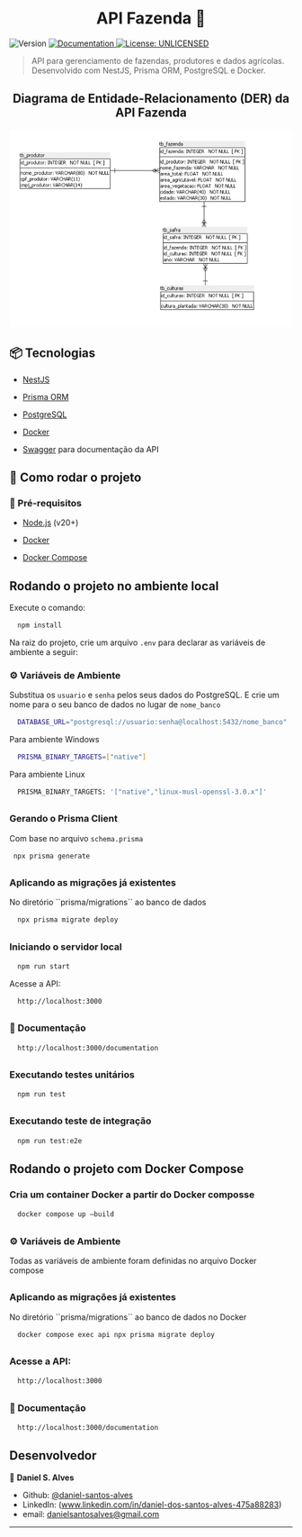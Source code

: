 <h1 align="center">API Fazenda 🐄</h1>
<p>
  <img alt="Version" src="https://img.shields.io/badge/version-0.0.1-blue.svg?cacheSeconds=2592000" />
  <a href="localhost:3000/documentation" target="_blank">
    <img alt="Documentation" src="https://img.shields.io/badge/documentation-yes-brightgreen.svg" />
  </a>
  <a href="#" target="_blank">
    <img alt="License: UNLICENSED" src="https://img.shields.io/badge/License-UNLICENSED-yellow.svg" />
  </a>
</p>

> API para gerenciamento de fazendas, produtores e dados agrícolas. Desenvolvido com NestJS, Prisma ORM, PostgreSQL e Docker.

<h2 align="center">Diagrama de Entidade-Relacionamento (DER) da API Fazenda</h2>

<p align="center">
  <img src="assets/der.png" alt="DER" width="600">
</p>

<h2>📦 Tecnologias</h2>

<ul>
  <li>
    <a href="https://nestjs.com/" target="_blank">
      <p>NestJS</p>
    </a>
  </li>
  <li>
    <a href="https://www.prisma.io/" target="_blank">
      <p>Prisma ORM</p>
    </a>
  </li>
  <li>
    <a href="https://www.postgresql.org/" target="_blank">
      <p>PostgreSQL</p>
    </a>
  </li>
  <li>
    <a href="https://www.docker.com/" target="_blank">
      <p>Docker</p>
    </a>
  </li>
  <li>
      <p><a href="https://www.docker.com/" target="_blank" >Swagger</a> para documentação da API</p>
  </li>
</ul>
<h2>🚀 Como rodar o projeto</h2>
<h3>🔧 Pré-requisitos</h3>
<ul>
  <li>
      <p><a href="" target="_blank">Node.js</a> (v20+)</p>
  </li>
  <li>
    <a href="https://www.docker.com/" target="_blank">
      <p>Docker</p>
    </a>
  </li>
  <li>
    <a href="https://docs.docker.com/compose/" target="_blank">
      <p>Docker Compose</p>
    </a>
  </li>
</ul>

<h2>Rodando o projeto no ambiente local</h2>

Execute o comando: 
  ```sh
    npm install
  ```

Na raiz do projeto, crie um arquivo ``.env`` para declarar as variáveis de ambiente a seguir:
<h3>⚙️ Variáveis de Ambiente</h3>

Substitua os ``usuario`` e ``senha`` pelos seus dados do PostgreSQL. E crie um nome para o seu banco de dados no lugar de ``nome_banco`` 
  ```sh
    DATABASE_URL="postgresql://usuario:senha@localhost:5432/nome_banco"
  ```

Para ambiente Windows
  ```sh
    PRISMA_BINARY_TARGETS=["native"]
  ```

Para ambiente Linux
  ```sh
    PRISMA_BINARY_TARGETS: '["native","linux-musl-openssl-3.0.x"]'
  ```
##
<h3>Gerando o Prisma Client</h3>

 Com base no arquivo ``schema.prisma``

   ```sh
    npx prisma generate
   ```
##
<h3>Aplicando as migrações já existentes</h3>
No diretório ``prisma/migrations`` ao banco de dados

  ```sh
    npx prisma migrate deploy
  ```
##
<h3>Iniciando o servidor local</h3>

  ```sh
    npm run start
  ```
Acesse a API:

  ```sh
    http://localhost:3000
  ```
##
<h3>📑 Documentação</h3>
  
  ```sh
    http://localhost:3000/documentation
  ```
##
<h3>Executando testes unitários</h3>

  ```sh
    npm run test
  ```
##
<h3>Executando teste de integração</h3>

  ```sh
    npm run test:e2e
  ```


<h2>Rodando o projeto com Docker Compose</h2>

<h3>Cria um container Docker a partir do Docker composse</h3>

  ```sh
    docker compose up –build 
  ```
##
<h3>⚙️ Variáveis de Ambiente</h3>
Todas as variáveis de ambiente foram definidas no arquivo Docker compose

##
<h3>Aplicando as migrações já existentes</h3>
No diretório ``prisma/migrations`` ao banco de dados no Docker

  ```sh
    docker compose exec api npx prisma migrate deploy
  ```
##
<h3>Acesse a API:</h3>

  ```sh
    http://localhost:3000
  ```
##
<h3>📑 Documentação</h3>
  
  ```sh
    http://localhost:3000/documentation
  ```


## Desenvolvedor

👤 **Daniel S. Alves**

* Github: [@daniel-santos-alves](https://github.com/daniel-santos-alves)
* LinkedIn: (www.linkedin.com/in/daniel-dos-santos-alves-475a88283)
* email: danielsantosalves@gmail.com
***

